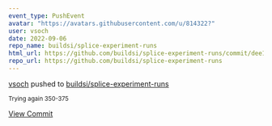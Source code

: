 ```yaml
---
event_type: PushEvent
avatar: "https://avatars.githubusercontent.com/u/814322?"
user: vsoch
date: 2022-09-06
repo_name: buildsi/splice-experiment-runs
html_url: https://github.com/buildsi/splice-experiment-runs/commit/dee13a95f912fd6dbf26c22fcf6447397789974b
repo_url: https://github.com/buildsi/splice-experiment-runs
---
```


<a href='https://github.com/vsoch' target='_blank'>vsoch</a> pushed to <a href='https://github.com/buildsi/splice-experiment-runs' target='_blank'>buildsi/splice-experiment-runs</a>

<small>Trying again 350-375</small>

<a href='https://github.com/buildsi/splice-experiment-runs/commit/dee13a95f912fd6dbf26c22fcf6447397789974b' target='_blank'>View Commit</a>